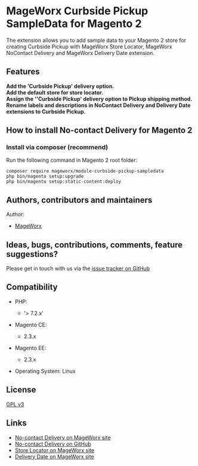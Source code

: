 #  MageWorx Curbside Pickup SampleData for Magento 2

The extension allows you to add sample data to your Magento 2 store for creating Curbside Pickup with MageWorx Store Locator, MageWorx NoContact Delivery and MageWorx Delivery Date extension.
## Features

**Add the 'Curbside Pickup' delivery option.**  
**Add the default store for store locator.**  
**Assign the ''Curbside Pickup' delivery option to Pickup shipping method.** 
**Rename labels and descriptions in NoContact Delivery and Delivery Date extensions to Curbside Pickup.**

## How to install No-contact Delivery for Magento 2

### Install via composer (recommend)
Run the following command in Magento 2 root folder:

```
composer require mageworx/module-curbside-pickup-sampledata
php bin/magento setup:upgrade
php bin/magento setup:static-content:deploy
```

## Authors, contributors and maintainers

Author:
- [MageWorx](https://www.mageworx.com)

## Ideas, bugs, contributions, comments, feature suggestions?

Please get in touch with us via the [issue tracker on GitHub](https://github.com/mageworx/module-no-contact-delivery/issues)

## Compatibility

- PHP: 
  - '> 7.2.x'
- Magento CE: 
  - 2.3.x
- Magento EE:
  - 2.3.x
  
- Operating System: Linux

## License

[GPL v3](LICENSE.txt)

## Links

- [No-contact Delivery on MageWorx site](https://www.mageworx.com/magento-2-no-contact-delivery.html)
- [No-contact Delivery on GitHub](https://github.com/mageworx/module-no-contact-delivery)
- [Store Locator on MageWorx site](https://www.mageworx.com/magento-2-store-locator-and-pickup.html)
- [Delivery Date on MageWorx site](https://www.mageworx.com/delivery-date-magento-2.html)

